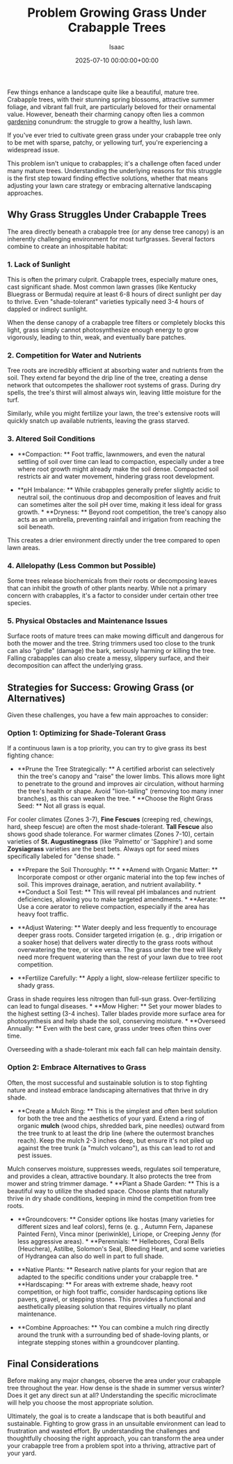 ﻿---
title: Problem Growing Grass Under Crabapple Trees
description: Few things enhance a landscape quite like a beautiful, mature tree. Crabapple trees, with their stunning spring blossoms, attractive summer foliage, and...
slug: /problem-growing-grass-under-crabapple-trees/
date: 2025-07-10 00:00:00+00:00
lastmod: 2025-07-10 00:00:00+03:00
author: Isaac
categories:
- Gardening
- Lawn Care
- Guides
tags:
- gardening
- challenge
- gra
layout: post
---

Few things enhance a landscape quite like a beautiful, mature tree. Crabapple trees, with their stunning spring blossoms, attractive summer foliage, and vibrant fall fruit, are particularly beloved for their ornamental value. However, beneath their charming canopy often lies a common [gardening](https://pestpolicy.com/how-and-when-to-trim-a-monkey-grass-border/) conundrum: the struggle to grow a healthy, lush lawn.

If you've ever tried to cultivate green grass under your crabapple tree only to be met with sparse, patchy, or yellowing turf, you're experiencing a widespread issue.

This problem isn't unique to crabapples; it's a challenge often faced under many mature trees. Understanding the underlying reasons for this struggle is the first step toward finding effective solutions, whether that means adjusting your lawn care strategy or embracing alternative landscaping approaches.

##  Why Grass Struggles Under Crabapple Trees

The area directly beneath a crabapple tree (or any dense tree canopy) is an inherently challenging environment for most turfgrasses. Several factors combine to create an inhospitable habitat:

###  1. Lack of Sunlight

This is often the primary culprit. Crabapple trees, especially mature ones, cast significant shade. Most common lawn grasses (like Kentucky Bluegrass or Bermuda) require at least 6-8 hours of direct sunlight per day to thrive. Even "shade-tolerant" varieties typically need 3-4 hours of dappled or indirect sunlight.

When the dense canopy of a crabapple tree filters or completely blocks this light, grass simply cannot photosynthesize enough energy to grow vigorously, leading to thin, weak, and eventually bare patches.

###  2. Competition for Water and Nutrients

Tree roots are incredibly efficient at absorbing water and nutrients from the soil. They extend far beyond the drip line of the tree, creating a dense network that outcompetes the shallower root systems of grass. During dry spells, the tree's thirst will almost always win, leaving little moisture for the turf.

Similarly, while you might fertilize your lawn, the tree's extensive roots will quickly snatch up available nutrients, leaving the grass starved.

###  3. Altered Soil Conditions

* **Compaction: ** Foot traffic, lawnmowers, and even the natural settling of soil over time can lead to compaction, especially under a tree where root growth might already make the soil dense. Compacted soil restricts air and water movement, hindering grass root development.

* **pH Imbalance: ** While crabapples generally prefer slightly acidic to neutral soil, the continuous drop and decomposition of leaves and fruit can sometimes alter the soil pH over time, making it less ideal for grass growth. * **Dryness: ** Beyond root competition, the tree's canopy also acts as an umbrella, preventing rainfall and irrigation from reaching the soil beneath.

This creates a drier environment directly under the tree compared to open lawn areas.

###  4. Allelopathy (Less Common but Possible)

Some trees release biochemicals from their roots or decomposing leaves that can inhibit the growth of other plants nearby. While not a primary concern with crabapples, it's a factor to consider under certain other tree species.

###  5. Physical Obstacles and Maintenance Issues

Surface roots of mature trees can make mowing difficult and dangerous for both the mower and the tree. String trimmers used too close to the trunk can also "girdle" (damage) the bark, seriously harming or killing the tree. Falling crabapples can also create a messy, slippery surface, and their decomposition can affect the underlying grass.

##  Strategies for Success: Growing Grass (or Alternatives)

Given these challenges, you have a few main approaches to consider:

###  Option 1: Optimizing for Shade-Tolerant Grass

If a continuous lawn is a top priority, you can try to give grass its best fighting chance:

* **Prune the Tree Strategically: ** A certified arborist can selectively thin the tree's canopy and "raise" the lower limbs. This allows more light to penetrate to the ground and improves air circulation, without harming the tree's health or shape. Avoid "lion-tailing" (removing too many inner branches), as this can weaken the tree. * **Choose the Right Grass Seed: ** Not all grass is equal.

For cooler climates (Zones 3-7), **Fine Fescues** (creeping red, chewings, hard, sheep fescue) are often the most shade-tolerant. **Tall Fescue** also shows good shade tolerance. For warmer climates (Zones 7-10), certain varieties of **St. Augustinegrass** (like 'Palmetto' or 'Sapphire') and some **Zoysiagrass** varieties are the best bets. Always opt for seed mixes specifically labeled for "dense shade. "

* **Prepare the Soil Thoroughly: ** * **Amend with Organic Matter: ** Incorporate compost or other organic material into the top few inches of soil. This improves drainage, aeration, and nutrient availability. * **Conduct a Soil Test: ** This will reveal pH imbalances and nutrient deficiencies, allowing you to make targeted amendments. * **Aerate: ** Use a core aerator to relieve compaction, especially if the area has heavy foot traffic.

* **Adjust Watering: ** Water deeply and less frequently to encourage deeper grass roots. Consider targeted irrigation (e. g. , drip irrigation or a soaker hose) that delivers water directly to the grass roots without overwatering the tree, or vice versa. The grass under the tree will likely need more frequent watering than the rest of your lawn due to tree root competition.

* **Fertilize Carefully: ** Apply a light, slow-release fertilizer specific to shady grass.

Grass in shade requires less nitrogen than full-sun grass. Over-fertilizing can lead to fungal diseases. * **Mow Higher: ** Set your mower blades to the highest setting (3-4 inches). Taller blades provide more surface area for photosynthesis and help shade the soil, conserving moisture. * **Overseed Annually: ** Even with the best care, grass under trees often thins over time.

Overseeding with a shade-tolerant mix each fall can help maintain density.

###  Option 2: Embrace Alternatives to Grass

Often, the most successful and sustainable solution is to stop fighting nature and instead embrace landscaping alternatives that thrive in dry shade.

* **Create a Mulch Ring: ** This is the simplest and often best solution for both the tree and the aesthetics of your yard. Extend a ring of organic **mulch** (wood chips, shredded bark, pine needles) outward from the tree trunk to at least the drip line (where the outermost branches reach). Keep the mulch 2-3 inches deep, but ensure it's not piled up against the tree trunk (a "mulch volcano"), as this can lead to rot and pest issues.

Mulch conserves moisture, suppresses weeds, regulates soil temperature, and provides a clean, attractive boundary. It also protects the tree from mower and string trimmer damage. * **Plant a Shade Garden: ** This is a beautiful way to utilize the shaded space. Choose plants that naturally thrive in dry shade conditions, keeping in mind the competition from tree roots.

* **Groundcovers: ** Consider options like hostas (many varieties for different sizes and leaf colors), ferns (e. g. , Autumn Fern, Japanese Painted Fern), Vinca minor (periwinkle), Liriope, or Creeping Jenny (for less aggressive areas). * **Perennials: ** Hellebores, Coral Bells (Heuchera), Astilbe, Solomon's Seal, Bleeding Heart, and some varieties of Hydrangea can also do well in part to full shade.

* **Native Plants: ** Research native plants for your region that are adapted to the specific conditions under your crabapple tree. * **Hardscaping: ** For areas with extreme shade, heavy root competition, or high foot traffic, consider hardscaping options like pavers, gravel, or stepping stones. This provides a functional and aesthetically pleasing solution that requires virtually no plant maintenance.

* **Combine Approaches: ** You can combine a mulch ring directly around the trunk with a surrounding bed of shade-loving plants, or integrate stepping stones within a groundcover planting.

##  Final Considerations

Before making any major changes, observe the area under your crabapple tree throughout the year. How dense is the shade in summer versus winter? Does it get any direct sun at all? Understanding the specific microclimate will help you choose the most appropriate solution.

Ultimately, the goal is to create a landscape that is both beautiful and sustainable. Fighting to grow grass in an unsuitable environment can lead to frustration and wasted effort. By understanding the challenges and thoughtfully choosing the right approach, you can transform the area under your crabapple tree from a problem spot into a thriving, attractive part of your yard.

